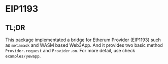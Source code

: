EIP1193
==========

## TL;DR

This package implementated a bridge for Etherum Provider (EIP1193) such as `metamask` and WASM based Web3App. And it provides two basic method `Provider.request` and `Provider.on`. For more detail, use check `examples/yewapp`.
